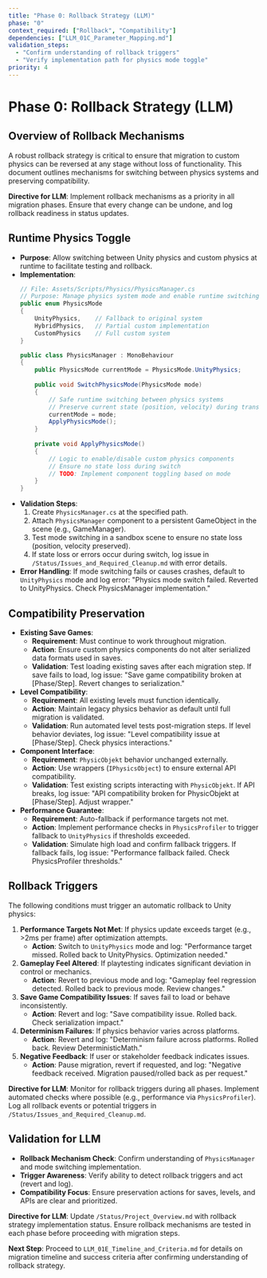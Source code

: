 ```yaml
---
title: "Phase 0: Rollback Strategy (LLM)"
phase: "0"
context_required: ["Rollback", "Compatibility"]
dependencies: ["LLM_01C_Parameter_Mapping.md"]
validation_steps:
  - "Confirm understanding of rollback triggers"
  - "Verify implementation path for physics mode toggle"
priority: 4
---
```


# Phase 0: Rollback Strategy (LLM)

## Overview of Rollback Mechanisms
A robust rollback strategy is critical to ensure that migration to custom physics can be reversed at any stage without loss of functionality. This document outlines mechanisms for switching between physics systems and preserving compatibility.

**Directive for LLM**: Implement rollback mechanisms as a priority in all migration phases. Ensure that every change can be undone, and log rollback readiness in status updates.

## Runtime Physics Toggle
- **Purpose**: Allow switching between Unity physics and custom physics at runtime to facilitate testing and rollback.
- **Implementation**:
  ```csharp
  // File: Assets/Scripts/Physics/PhysicsManager.cs
  // Purpose: Manage physics system mode and enable runtime switching
  public enum PhysicsMode
  {
      UnityPhysics,    // Fallback to original system
      HybridPhysics,   // Partial custom implementation
      CustomPhysics    // Full custom system
  }

  public class PhysicsManager : MonoBehaviour
  {
      public PhysicsMode currentMode = PhysicsMode.UnityPhysics;
      
      public void SwitchPhysicsMode(PhysicsMode mode)
      {
          // Safe runtime switching between physics systems
          // Preserve current state (position, velocity) during transition
          currentMode = mode;
          ApplyPhysicsMode();
      }
      
      private void ApplyPhysicsMode()
      {
          // Logic to enable/disable custom physics components
          // Ensure no state loss during switch
          // TODO: Implement component toggling based on mode
      }
  }
  ```
- **Validation Steps**:
  1. Create `PhysicsManager.cs` at the specified path.
  2. Attach `PhysicsManager` component to a persistent GameObject in the scene (e.g., GameManager).
  3. Test mode switching in a sandbox scene to ensure no state loss (position, velocity preserved).
  4. If state loss or errors occur during switch, log issue in `/Status/Issues_and_Required_Cleanup.md` with error details.
- **Error Handling**: If mode switching fails or causes crashes, default to `UnityPhysics` mode and log error: "Physics mode switch failed. Reverted to UnityPhysics. Check PhysicsManager implementation."

## Compatibility Preservation
- **Existing Save Games**:
  - **Requirement**: Must continue to work throughout migration.
  - **Action**: Ensure custom physics components do not alter serialized data formats used in saves.
  - **Validation**: Test loading existing saves after each migration step. If save fails to load, log issue: "Save game compatibility broken at [Phase/Step]. Revert changes to serialization."
- **Level Compatibility**:
  - **Requirement**: All existing levels must function identically.
  - **Action**: Maintain legacy physics behavior as default until full migration is validated.
  - **Validation**: Run automated level tests post-migration steps. If level behavior deviates, log issue: "Level compatibility issue at [Phase/Step]. Check physics interactions."
- **Component Interface**:
  - **Requirement**: `PhysicObjekt` behavior unchanged externally.
  - **Action**: Use wrappers (`IPhysicsObject`) to ensure external API compatibility.
  - **Validation**: Test existing scripts interacting with `PhysicObjekt`. If API breaks, log issue: "API compatibility broken for PhysicObjekt at [Phase/Step]. Adjust wrapper."
- **Performance Guarantee**:
  - **Requirement**: Auto-fallback if performance targets not met.
  - **Action**: Implement performance checks in `PhysicsProfiler` to trigger fallback to `UnityPhysics` if thresholds exceeded.
  - **Validation**: Simulate high load and confirm fallback triggers. If fallback fails, log issue: "Performance fallback failed. Check PhysicsProfiler thresholds."

## Rollback Triggers
The following conditions must trigger an automatic rollback to Unity physics:
1. **Performance Targets Not Met**: If physics update exceeds target (e.g., >2ms per frame) after optimization attempts.
   - **Action**: Switch to `UnityPhysics` mode and log: "Performance target missed. Rolled back to UnityPhysics. Optimization needed."
2. **Gameplay Feel Altered**: If playtesting indicates significant deviation in control or mechanics.
   - **Action**: Revert to previous mode and log: "Gameplay feel regression detected. Rolled back to previous mode. Review changes."
3. **Save Game Compatibility Issues**: If saves fail to load or behave inconsistently.
   - **Action**: Revert and log: "Save compatibility issue. Rolled back. Check serialization impact."
4. **Determinism Failures**: If physics behavior varies across platforms.
   - **Action**: Revert and log: "Determinism failure across platforms. Rolled back. Review DeterministicMath."
5. **Negative Feedback**: If user or stakeholder feedback indicates issues.
   - **Action**: Pause migration, revert if requested, and log: "Negative feedback received. Migration paused/rolled back as per request."

**Directive for LLM**: Monitor for rollback triggers during all phases. Implement automated checks where possible (e.g., performance via `PhysicsProfiler`). Log all rollback events or potential triggers in `/Status/Issues_and_Required_Cleanup.md`.

## Validation for LLM
- **Rollback Mechanism Check**: Confirm understanding of `PhysicsManager` and mode switching implementation.
- **Trigger Awareness**: Verify ability to detect rollback triggers and act (revert and log).
- **Compatibility Focus**: Ensure preservation actions for saves, levels, and APIs are clear and prioritized.

**Directive for LLM**: Update `/Status/Project_Overview.md` with rollback strategy implementation status. Ensure rollback mechanisms are tested in each phase before proceeding with migration steps.

**Next Step**: Proceed to `LLM_01E_Timeline_and_Criteria.md` for details on migration timeline and success criteria after confirming understanding of rollback strategy.
